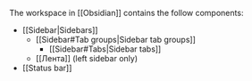 The workspace in [[Obsidian]] contains the follow components:

- [[Sidebar|Sidebars]]
  - [[Sidebar#Tab groups|Sidebar tab groups]]
    - [[Sidebar#Tabs|Sidebar tabs]]
  - [[Лента]] (left sidebar only)
- [[Status bar]]
